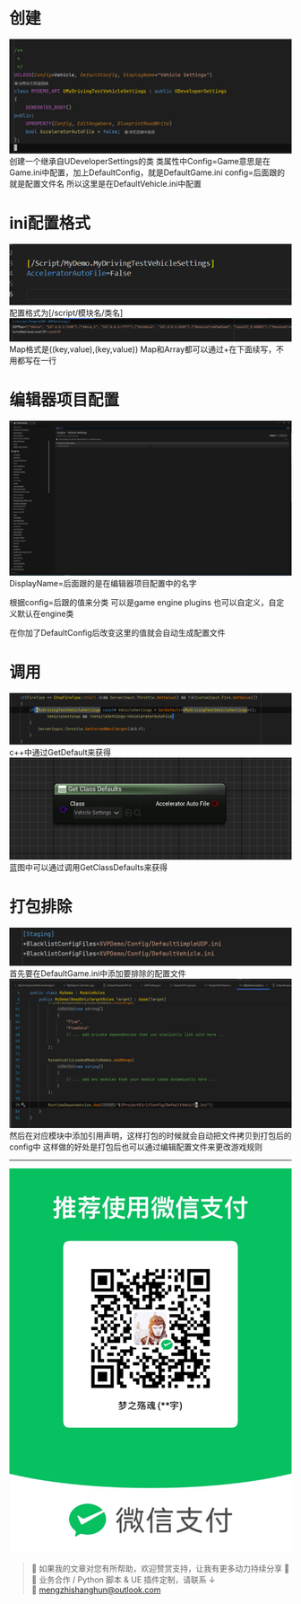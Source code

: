 # 创建
![](https://raw.githubusercontent.com/mengzhishanghun/mengzhishanghun/main/Blog/Assets/%E5%9B%BE%E7%89%87/Pasted%20image%2020240625172021.png)
创建一个继承自UDeveloperSettings的类
类属性中Config=Game意思是在Game.ini中配置，加上DefaultConfig，就是DefaultGame.ini
config=后面跟的就是配置文件名
所以这里是在DefaultVehicle.ini中配置



# ini配置格式
![](https://raw.githubusercontent.com/mengzhishanghun/mengzhishanghun/main/Blog/Assets/%E5%9B%BE%E7%89%87/Pasted%20image%2020240625172146.png)
配置格式为[/script/模块名/类名]
![](https://raw.githubusercontent.com/mengzhishanghun/mengzhishanghun/main/Blog/Assets/%E5%9B%BE%E7%89%87/Pasted%20image%2020240625172452.png)
Map格式是((key,value),(key,value))
Map和Array都可以通过+在下面续写，不用都写在一行

# 编辑器项目配置
![](https://raw.githubusercontent.com/mengzhishanghun/mengzhishanghun/main/Blog/Assets/%E5%9B%BE%E7%89%87/Pasted%20image%2020240625172736.png)
DisplayName=后面跟的是在编辑器项目配置中的名字

根据config=后跟的值来分类
可以是game engine plugins
也可以自定义，自定义默认在engine类

在你加了DefaultConfig后改变这里的值就会自动生成配置文件

# 调用
![](https://raw.githubusercontent.com/mengzhishanghun/mengzhishanghun/main/Blog/Assets/%E5%9B%BE%E7%89%87/Pasted%20image%2020240625172842.png)
c++中通过GetDefault来获得
![](https://raw.githubusercontent.com/mengzhishanghun/mengzhishanghun/main/Blog/Assets/%E5%9B%BE%E7%89%87/Pasted%20image%2020240625173213.png)
蓝图中可以通过调用GetClassDefaults来获得
# 打包排除
![](https://raw.githubusercontent.com/mengzhishanghun/mengzhishanghun/main/Blog/Assets/%E5%9B%BE%E7%89%87/Pasted%20image%2020240625173248.png)
首先要在DefaultGame.ini中添加要排除的配置文件
![](https://raw.githubusercontent.com/mengzhishanghun/mengzhishanghun/main/Blog/Assets/%E5%9B%BE%E7%89%87/Pasted%20image%2020240625173325.png)
然后在对应模块中添加引用声明，这样打包的时候就会自动把文件拷贝到打包后的config中
这样做的好处是打包后也可以通过编辑配置文件来更改游戏规则


---

![微信支付](https://raw.githubusercontent.com/mengzhishanghun/mengzhishanghun/main/PayCodes/WeChatPay.jpg)

> 📢 如果我的文章对您有所帮助，欢迎赞赏支持，让我有更多动力持续分享 🙏  
> 💼 业务合作 / Python 脚本 & UE 插件定制，请联系 ↓  
> 📧 [mengzhishanghun@outlook.com](mengzhishanghun@outlook.com)